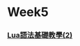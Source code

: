 # Week5

### [Lua語法基礎教學\(2\)](https://www.youtube.com/watch?v=gZdBWe1Yenw&index=2&t=3s&list=PLu4URtNFnWx9yjWVOO_MJtTe3ZI6gyuXT)

### 



